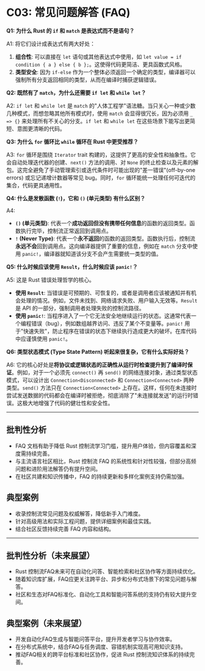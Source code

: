 # C03: 常见问题解答 (FAQ)

**Q1: 为什么 Rust 的 `if` 和 `match` 是表达式而不是语句？**

A1: 将它们设计成表达式有两大好处：

1. **组合性**: 可以直接在 `let` 语句或其他表达式中使用，如 `let value = if condition { a } else { b };`。这使得代码更简洁、更具函数式风格。
2. **类型安全**: 因为 `if-else` 作为一个整体必须返回一个确定的类型，编译器可以强制所有分支返回相同的类型，从而在编译时捕获逻辑错误。

**Q2: 既然有了 `match`，为什么还需要 `if let` 和 `while let`？**

A2: `if let` 和 `while let` 是 `match` 的"人体工程学"语法糖。当只关心一种或少数几种模式，而想忽略其他所有模式时，使用 `match` 会显得很冗长，因为必须用 `_ => {}` 来处理所有不关心的分支。`if let` 和 `while let` 在这些场景下能写出更简短、意图更清晰的代码。

**Q3: 为什么 `for` 循环比 `while` 循环在 Rust 中更受推荐？**

A3: `for` 循环是围绕 `Iterator` trait 构建的，这提供了更高的安全性和抽象性。它会自动处理迭代器的创建、`next()` 方法的调用、对 `None` 的终止检查以及元素的解包。这完全避免了手动管理索引或迭代条件时可能出现的"差一错误"(off-by-one errors) 或忘记递增计数器等常见 bug。同时，`for` 循环能统一处理任何可迭代的集合，代码更具通用性。

**Q4: 什么是发散函数 (`!`)，它和 `()` (单元类型) 有什么区别？**

A4:

* **`()` (单元类型)**: 代表一个**成功返回但没有携带任何信息**的函数的返回类型。函数执行完毕，控制流正常返回到调用点。
* **`!` (Never Type)**: 代表一个**永不返回**的函数的返回类型。函数执行后，控制流**永远不会**回到调用点。这向编译器提供了重要的信息，例如在 `match` 分支中使用 `panic!`，编译器就知道该分支不会产生需要统一类型的值。

**Q5: 什么时候应该使用 `Result`，什么时候应该 `panic!`？**

A5: 这是 Rust 错误处理哲学的核心。

* **使用 `Result`**: 当错误是可预期的、可恢复的，或者是调用者应该被通知并有机会处理的情况。例如，文件未找到、网络请求失败、用户输入无效等。`Result` 是 API 的一部分，强制调用者处理失败的控制流路径。
* **使用 `panic!`**: 当程序进入了一个它无法安全地继续运行的状态。这通常代表一个编程错误（bug），例如数组越界访问、违反了某个不变量等。`panic!` 用于"快速失败"，防止程序在错误的状态下继续执行造成更大的破坏。在库代码中应谨慎使用 `panic!`。

**Q6: 类型状态模式 (Type State Pattern) 听起来很复杂，它有什么实际好处？**

A6: 它的核心好处是**将协议或逻辑状态的正确性从运行时检查提升到了编译时保证**。例如，对于一个必须先 `connect()` 再 `send()` 的网络连接对象，通过类型状态模式，可以设计出 `Connection<Disconnected>` 和 `Connection<Connected>` 两种类型。`send()` 方法只在 `Connection<Connected>` 上存在。这样，任何在未连接时尝试发送数据的代码都会在编译时被拒绝，彻底消除了"未连接就发送"的运行时错误。这极大地增强了代码的健壮性和安全性。

---

## 批判性分析
- FAQ 文档有助于降低 Rust 控制流学习门槛，提升用户体验，但内容覆盖和深度需持续完善。
- 与主流语言社区相比，Rust 控制流 FAQ 的系统性和针对性较强，但部分高频问题和进阶用法解答仍有提升空间。
- 在社区共建和知识传播中，FAQ 的持续更新和多样化案例支持仍需加强。

## 典型案例
- 收录控制流常见问题及权威解答，降低新手入门难度。
- 针对高级用法和实际工程问题，提供详细案例和最佳实践。
- 结合社区反馈持续完善 FAQ 内容和结构。

---

## 批判性分析（未来展望）
- Rust 控制流FAQ未来可在自动化问答、智能检索和社区协作等方面持续优化。
- 随着知识库扩展，FAQ应更关注跨平台、异步和分布式场景下的常见问题与解答。
- 社区和生态对FAQ标准化、自动化工具和智能问答系统的支持仍有较大提升空间。

## 典型案例（未来展望）
- 开发自动化FAQ生成与智能问答平台，提升开发者学习与协作效率。
- 在分布式系统中，结合FAQ与任务调度、容错机制实现高可用知识支持。
- 推动FAQ相关的跨平台标准和社区协作，促进 Rust 控制流知识体系的持续完善。

